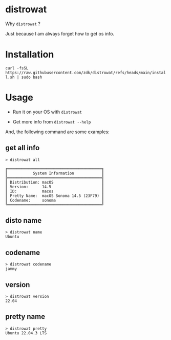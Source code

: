# distrowat

Why `distrowat` ?

Just because I am always forget how to get os info.

# Installation

`curl -fsSL https://raw.githubusercontent.com/zdk/distrowat/refs/heads/main/install.sh | sudo bash`

# Usage

- Run it on your OS with `distrowat`

- Get more info from `distrowat --help`

And, the following command are some examples:

## get all info

```
> distrowat all

╔═════════════════════════════════════════╗
║           System Information            ║
╠═════════════════════════════════════════╣
║ Distribution: macOS                     ║
║ Version:      14.5                      ║
║ ID:           macos                     ║
║ Pretty Name:  macOS Sonoma 14.5 (23F79) ║
║ Codename:     sonoma                    ║
╚═════════════════════════════════════════╝

```

## disto name

```
> distrowat name
Ubuntu
```

## codename

```
> distrowat codename
jammy
```

## version

```
> distrowat version
22.04
```

## pretty name

```
> distrowat pretty
Ubuntu 22.04.3 LTS
```
